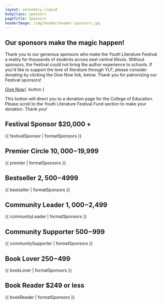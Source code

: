 ```yaml
---
layout: secondary.liquid
bodyClass: sponsors
pageTitle: Sponsors
headerImage: /img/header/header-sponsors.jpg
---
```

## Our sponsors make the magic happen!

Thank you to our generous sponsors who make the Youth Literature Festival a reality for thousands of students across east central Illinois. Without sponsors, the Festival could not bring the author experience to schools. If you'd like to support the love of literature through YLF, please consider donating by clicking the Give Now link, below. Thank you for patronizing our Festival sponsors!

[Give Now](http://education.illinois.edu/alumni/make-a-difference/give-now){ .button }

This button will direct you to a donation page for the College of Education. Please scroll to the Youth Literature Festival Fund section to make your donation. Thank you!

## Festival Sponsor $20,000 +

{{ festivalSponsor | formatSponsors }}

## Premier Circle $10,000-$19,999

{{ premier | formatSponsors }}

## Bestseller $2,500-$4999

{{ bestseller | formatSponsors }}

## Community Leader $1,000-$2,499

{{ communityLeader | formatSponsors }}

## Community Supporter $500-$999

{{ communitySupporter | formatSponsors }}

## Book Lover $250-$499

{{ bookLover | formatSponsors }}

## Book Reader $249 or less

{{ bookReader | formatSponsors }}
